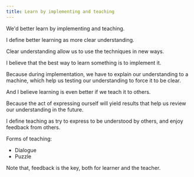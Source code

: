 ```yaml
---
title: Learn by implementing and teaching
---
```



We'd better learn by implementing and teaching.

I define better learning as more clear understanding.

Clear understanding allow us to use the techniques in new ways.

I believe that the best way to learn something is to implement it.

Because during implementation,
we have to explain our understanding to a machine,
which help us testing our understanding to force it to be clear.

And I believe learning is even better if we teach it to others.

Because the act of expressing ourself will yield results
that help us review our understanding in the future.

I define teaching as try to express to be understood by others,
and enjoy feedback from others.

Forms of teaching:

- Dialogue
- Puzzle

Note that, feedback is the key, both for learner and the teacher.
